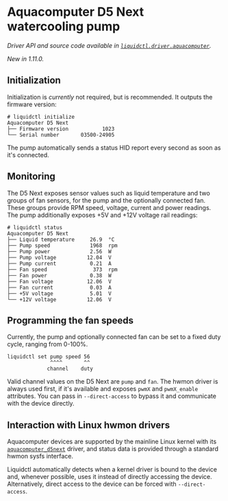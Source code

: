 # Aquacomputer D5 Next watercooling pump
_Driver API and source code available in [`liquidctl.driver.aquacomputer`](../liquidctl/driver/aquacomputer.py)._

_New in 1.11.0._  

## Initialization

Initialization is _currently_ not required, but is recommended. It outputs the firmware version:

```
# liquidctl initialize
Aquacomputer D5 Next
├── Firmware version           1023
└── Serial number       03500-24905
```

The pump automatically sends a status HID report every second as soon as it's connected.

## Monitoring

The D5 Next exposes sensor values such as liquid temperature and two groups of fan sensors, for the pump and the optionally connected fan. These groups provide RPM speed, voltage, current and power readings. The pump additionally exposes +5V and +12V voltage rail readings:

```
# liquidctl status
Aquacomputer D5 Next
├── Liquid temperature     26.9  °C
├── Pump speed             1968  rpm
├── Pump power             2.56  W
├── Pump voltage          12.04  V
├── Pump current           0.21  A
├── Fan speed               373  rpm
├── Fan power              0.38  W
├── Fan voltage           12.06  V
├── Fan current            0.03  A
├── +5V voltage            5.01  V
└── +12V voltage          12.06  V
```

## Programming the fan speeds

Currently, the pump and optionally connected fan can be set to a fixed duty cycle, ranging from 0-100%.

```
liquidctl set pump speed 56
              ^^^^       ^^
             channel    duty
```

Valid channel values on the D5 Next are `pump` and `fan`. The hwmon driver is always used first, if it's available and
exposes `pwmX` and `pwmX_enable` attributes. You can pass in `--direct-access` to bypass it and communicate with the
device directly.

## Interaction with Linux hwmon drivers
[Linux hwmon]: #interaction-with-linux-hwmon-drivers

Aquacomputer devices are supported by the mainline Linux kernel with its
[`aquacomputer_d5next`] driver, and status data is provided through a standard
hwmon sysfs interface.

Liquidctl automatically detects when a kernel driver is bound to the device
and, whenever possible, uses it instead of directly accessing the device.
Alternatively, direct access to the device can be forced with
`--direct-access`.

[`aquacomputer_d5next`]: https://www.kernel.org/doc/html/latest/hwmon/aquacomputer_d5next.html
